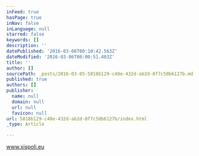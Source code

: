 ```yaml
---
inFeed: true
hasPage: true
inNav: false
inLanguage: null
starred: false
keywords: []
description: ''
datePublished: '2016-03-06T00:10:42.563Z'
dateModified: '2016-03-06T00:00:51.483Z'
title: ''
author: []
sourcePath: _posts/2016-03-05-5818b129-c40e-432d-ab2d-0f7c50b6127b.md
published: true
authors: []
publisher:
  name: null
  domain: null
  url: null
  favicon: null
url: 5818b129-c40e-432d-ab2d-0f7c50b6127b/index.html
_type: Article

---
```

www.xispoli.eu